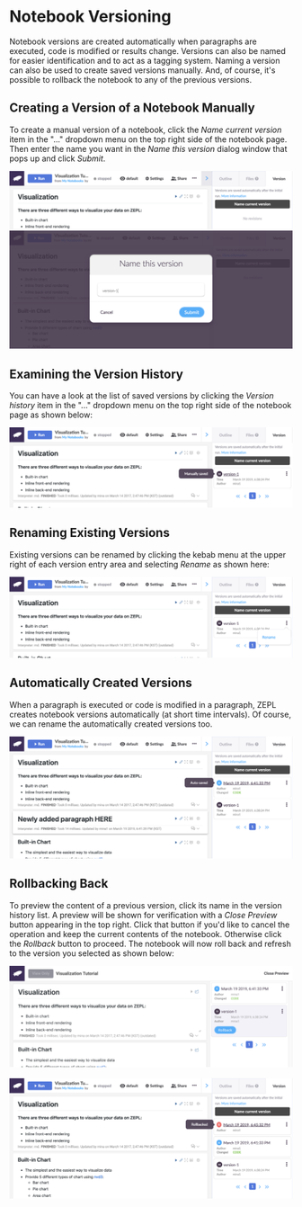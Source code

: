 # Notebook Versioning

Notebook versions are created automatically when paragraphs are executed, code is modified or results change. Versions can also be named for easier identification and to act as a tagging system. Naming a version can also be used to create saved versions manually. And, of course, it's possible to rollback the notebook to any of the previous versions. 

## Creating a Version of a Notebook Manually 

To create a manual version of a notebook, click the *Name current version* item in the "..." dropdown menu on the top right side of the notebook page. Then enter the name you want in the *Name this version* dialog window that pops up and click *Submit*.

<img src="../../img/feature_versioning/01_revision_menu.png" class="image-box img-100" />

<img src="../../img/feature_versioning/02_create_manual_revision.png" class="image-box img-100" />

## Examining the Version History 

You can have a look at the list of saved versions by clicking the *Version history* item in the "..." dropdown menu on the top right side of the notebook page as shown below:

<img src="../../img/feature_versioning/03_manual_revision_check.png" class="image-box img-100" />

## Renaming Existing Versions

Existing versions can be renamed by clicking the kebab menu at the upper right of each version entry area and selecting *Rename* as shown here:

<img src="../../img/feature_versioning/04_rename_menu.png" class="image-box img-100" />

## Automatically Created Versions

When a paragraph is executed or code is modified in a paragraph, ZEPL creates notebook versions automatically (at short time intervals). Of course, we can rename the automatically created versions too. 

<img src="../../img/feature_versioning/05_auto_revisions.png" class="image-box img-100" />
<br/>

## Rollbacking Back

To preview the content of a previous version, click its name in the version history list. A preview will be shown for verification with a *Close Preview* button appearing in the top right. Click that button if you'd like to cancel the operation and keep the current contents of the notebook. Otherwise click the *Rollback* button to proceed. The notebook will now roll back and refresh to the version you selected as shown below:

<img src="../../img/feature_versioning/06_before_rollback.png" class="image-box img-100" />
<br/>
<br/>

<img src="../../img/feature_versioning/07_rollbacked.png" class="image-box img-100" />

